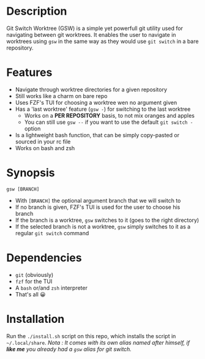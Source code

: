 # Description

Git Switch Worktree (GSW) is a simple yet powerfull git utility used for navigating between git worktrees.
It enables the user to navigate in worktrees using `gsw` in the same way as they would use `git switch` in a bare repository.

# Features

- Navigate through worktree directories for a given repository
- Still works like a charm on bare repo
- Uses FZF's TUI for choosing a worktree wen no argument given
- Has a 'last worktree' feature (`gsw -`) for switching to the last worktree
    - Works on a **PER REPOSITORY** basis, to not mix oranges and apples
    - You can still use `gsw --` if you want to use the default `git switch -` option
- Is a lightweight bash function, that can be simply copy-pasted or sourced in your rc file
- Works on bash and zsh


# Synopsis

`gsw [BRANCH]`
- With `[BRANCH]` the optional argument branch that we will switch to
- If no branch is given, FZF's TUI is used for the user to choose his branch
- If the branch is a worktree, `gsw` switches to it (goes to the right directory)
- If the selected branch is not a worktree, `gsw` simply switches to it as a regular `git switch` command

# Dependencies
- `git` (obviously)
- `fzf` for the TUI
- A `bash` or/and `zsh` interpreter
- That's all 😀

# Installation

Run the `./install.sh` script on this repo, which installs the script in `~/.local/share`.
*Nota : It comes with its own alias named after himself, if **like me** you already had a `gsw` alias for git switch.*
